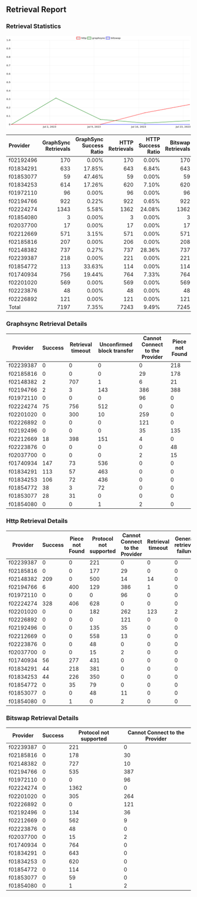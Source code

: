 ## Retrieval Report
### Retrieval Statistics
<img src="https://raw.githubusercontent.com/data-preservation-programs/filplus-checker-assets/main/filecoin-project/filecoin-plus-large-datasets/issues/2050/1690421493325.png"/>

| Provider  | GraphSync Retrievals | GraphSync Success Ratio | HTTP Retrievals | HTTP Success Ratio | Bitswap Retrievals | Bitswap Success Ratio |
| :-------- | -------------------: | ----------------------: | --------------: | -----------------: | -----------------: | --------------------: |
| f02192496 |                  170 |                   0.00% |             170 |              0.00% |                170 |                 0.00% |
| f01834291 |                  633 |                  17.85% |             643 |              6.84% |                643 |                 0.00% |
| f01853077 |                   59 |                  47.46% |              59 |              0.00% |                 59 |                 0.00% |
| f01834253 |                  614 |                  17.26% |             620 |              7.10% |                620 |                 0.00% |
| f01972110 |                   96 |                   0.00% |              96 |              0.00% |                 96 |                 0.00% |
| f02194766 |                  922 |                   0.22% |             922 |              0.65% |                922 |                 0.00% |
| f02224274 |                 1343 |                   5.58% |            1362 |             24.08% |               1362 |                 0.00% |
| f01854080 |                    3 |                   0.00% |               3 |              0.00% |                  3 |                 0.00% |
| f02037700 |                   17 |                   0.00% |              17 |              0.00% |                 17 |                 0.00% |
| f02212669 |                  571 |                   3.15% |             571 |              0.00% |                571 |                 0.00% |
| f02185816 |                  207 |                   0.00% |             206 |              0.00% |                208 |                 0.00% |
| f02148382 |                  737 |                   0.27% |             737 |             28.36% |                737 |                 0.00% |
| f02239387 |                  218 |                   0.00% |             221 |              0.00% |                221 |                 0.00% |
| f01854772 |                  113 |                  33.63% |             114 |              0.00% |                114 |                 0.00% |
| f01740934 |                  756 |                  19.44% |             764 |              7.33% |                764 |                 0.00% |
| f02201020 |                  569 |                   0.00% |             569 |              0.00% |                569 |                 0.00% |
| f02223876 |                   48 |                   0.00% |              48 |              0.00% |                 48 |                 0.00% |
| f02226892 |                  121 |                   0.00% |             121 |              0.00% |                121 |                 0.00% |
| Total     |                 7197 |                   7.35% |            7243 |              9.49% |               7245 |                 0.00% |

### Graphsync Retrieval Details
| Provider  | Success | Retrieval timeout | Unconfirmed block transfer | Cannot Connect to the Provider | Piece not Found |
| --------- | ------- | ----------------- | -------------------------- | ------------------------------ | --------------- |
| f02239387 | 0       | 0                 | 0                          | 0                              | 218             |
| f02185816 | 0       | 0                 | 0                          | 29                             | 178             |
| f02148382 | 2       | 707               | 1                          | 6                              | 21              |
| f02194766 | 2       | 3                 | 143                        | 386                            | 388             |
| f01972110 | 0       | 0                 | 0                          | 96                             | 0               |
| f02224274 | 75      | 756               | 512                        | 0                              | 0               |
| f02201020 | 0       | 300               | 10                         | 259                            | 0               |
| f02226892 | 0       | 0                 | 0                          | 121                            | 0               |
| f02192496 | 0       | 0                 | 0                          | 35                             | 135             |
| f02212669 | 18      | 398               | 151                        | 4                              | 0               |
| f02223876 | 0       | 0                 | 0                          | 0                              | 48              |
| f02037700 | 0       | 0                 | 0                          | 2                              | 15              |
| f01740934 | 147     | 73                | 536                        | 0                              | 0               |
| f01834291 | 113     | 57                | 463                        | 0                              | 0               |
| f01834253 | 106     | 72                | 436                        | 0                              | 0               |
| f01854772 | 38      | 3                 | 72                         | 0                              | 0               |
| f01853077 | 28      | 31                | 0                          | 0                              | 0               |
| f01854080 | 0       | 0                 | 1                          | 2                              | 0               |

### Http Retrieval Details
| Provider  | Success | Piece not Found | Protocol not supported | Cannot Connect to the Provider | Retrieval timeout | General retrieval failure |
| --------- | ------- | --------------- | ---------------------- | ------------------------------ | ----------------- | ------------------------- |
| f02239387 | 0       | 0               | 221                    | 0                              | 0                 | 0                         |
| f02185816 | 0       | 0               | 177                    | 29                             | 0                 | 0                         |
| f02148382 | 209     | 0               | 500                    | 14                             | 14                | 0                         |
| f02194766 | 6       | 400             | 129                    | 386                            | 1                 | 0                         |
| f01972110 | 0       | 0               | 0                      | 96                             | 0                 | 0                         |
| f02224274 | 328     | 406             | 628                    | 0                              | 0                 | 0                         |
| f02201020 | 0       | 0               | 182                    | 262                            | 123               | 2                         |
| f02226892 | 0       | 0               | 0                      | 121                            | 0                 | 0                         |
| f02192496 | 0       | 0               | 135                    | 35                             | 0                 | 0                         |
| f02212669 | 0       | 0               | 558                    | 13                             | 0                 | 0                         |
| f02223876 | 0       | 0               | 48                     | 0                              | 0                 | 0                         |
| f02037700 | 0       | 0               | 15                     | 2                              | 0                 | 0                         |
| f01740934 | 56      | 277             | 431                    | 0                              | 0                 | 0                         |
| f01834291 | 44      | 218             | 381                    | 0                              | 0                 | 0                         |
| f01834253 | 44      | 226             | 350                    | 0                              | 0                 | 0                         |
| f01854772 | 0       | 35              | 79                     | 0                              | 0                 | 0                         |
| f01853077 | 0       | 0               | 48                     | 11                             | 0                 | 0                         |
| f01854080 | 0       | 1               | 0                      | 2                              | 0                 | 0                         |

### Bitswap Retrieval Details
| Provider  | Success | Protocol not supported | Cannot Connect to the Provider |
| --------- | ------- | ---------------------- | ------------------------------ |
| f02239387 | 0       | 221                    | 0                              |
| f02185816 | 0       | 178                    | 30                             |
| f02148382 | 0       | 727                    | 10                             |
| f02194766 | 0       | 535                    | 387                            |
| f01972110 | 0       | 0                      | 96                             |
| f02224274 | 0       | 1362                   | 0                              |
| f02201020 | 0       | 305                    | 264                            |
| f02226892 | 0       | 0                      | 121                            |
| f02192496 | 0       | 134                    | 36                             |
| f02212669 | 0       | 562                    | 9                              |
| f02223876 | 0       | 48                     | 0                              |
| f02037700 | 0       | 15                     | 2                              |
| f01740934 | 0       | 764                    | 0                              |
| f01834291 | 0       | 643                    | 0                              |
| f01834253 | 0       | 620                    | 0                              |
| f01854772 | 0       | 114                    | 0                              |
| f01853077 | 0       | 59                     | 0                              |
| f01854080 | 0       | 1                      | 2                              |
